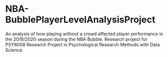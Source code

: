 # NBA-BubblePlayerLevelAnalysisProject
An analysis of how playing without a crowd affected player performance in the 2019/2020 season during the NBA Bubble. Research project for PSY6009 Research Project in Psychological Research Methods with Data Science
